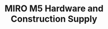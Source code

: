 ---
title: "MIRO M5 Hardware and Construction Supply"
url: /quezon-city/miro-m5-hardware-and-construction-supply/
shop: Baustoffe
---